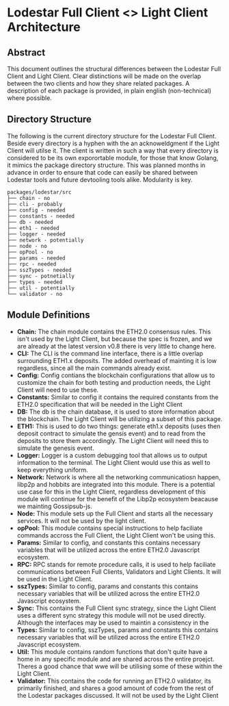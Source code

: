 # Lodestar Full Client <> Light Client Architecture

## Abstract
This document outlines the structural differences between the Lodestar Full Client and Light Client. Clear distinctions will be made on the overlap between the two clients and how they share related packages. A description of each package is provided, in plain english (non-technical) where possible.


## Directory Structure
The following is the current directory structure for the Lodestar Full Client. Beside every directory is a hyphen with the an acknoweldgment if the Light Client will utilse it. The client is written in such a way that every directory is considered to be its own exporortable module, for those that know Golang, it mimics the package directory structure. This was planned months in advance in order to ensure that code can easily be shared between Lodestar tools and future devtooling tools alike. Modularity is key.
```
packages/lodestar/src
├── chain - no
├── cli - probably
├── config - needed
├── constants - needed
├── db - needed
├── eth1 - needed
├── logger - needed
├── network - potentially
├── node - no
├── opPool - no
├── params - needed
├── rpc - needed
├── sszTypes - needed 
├── sync - potnetially
├── types - needed 
├── util - potentially
└── validator - no
```

## Module Definitions
- **Chain:** The chain module contains the ETH2.0 consensus rules. This isn't used by the Light Client, but because the spec is frozen, and we are already at the latest version v0.8 there is very little to change here.
- **CLI:** The CLI is the command line interface, there is a little overlap surrounding ETH1.x deposits. The added overhead of mainting it is low regardless, since all the main commands already exist.
- **Config:** Config contians the blockchain configurations that allow us to customize the chain for both testing and production needs, the Light Client will need to use these.
- **Constants:** Similar to config it contains the required constants from the ETH2.0 specification that will be needed in the Light Client
- **DB:** The db is the chain database, it is used to store information about the blockchain. The Light Client will be utilizing a subset of this package.
- **ETH1:** This is used to do two things: generate eth1.x deposits (uses then deposit contract to simulate the gensis event) and to read from the deposits to store them accordingly. The Light Client will need this to simulate the genesis event.
- **Logger:** Logger is a custom debugging tool that allows us to output information to the terminal. The Light Client would use this as well to keep everything uniform.
- **Network:** Network is where all the networking communicatiosn happen, libp2p and hobbits are integrated into this module. There is a potential use case for this in the Light Client, regardless development of this module will continue for the benefit of the Libp2p ecosystem beacause we mainting Gossipsub-js.
- **Node:** This module sets up the Full Client and starts all the necessary services. It will not be used by the light client.
- **opPool:** This module contains special instructions to help faciliate commands accross the Full Client, the Light Client won't be using this.
- **Params:** Similar to config, and constants this contains necessary variables that will be utilized across the entire ETH2.0 Javascript ecosystem.
- **RPC:** RPC stands for remote procedure calls, it is used to help faciliate communications between Full Clients, Validators and Light Clients. It will be used in the Light Client.
- **sszTypes:** Similar to config, params and constants this contains necessary variables that will be utilized across the entire ETH2.0 Javascript ecosystem.
- **Sync:** This contains the Full Client sync strategy, since the Light Client uses a different sync strategy this module will not be used directly. Although the interfaces may be used to maintin a consistency in the 
- **Types:** Similar to config, sszTypes, params and constants this contains necessary variables that will be utilized across the entire ETH2.0 Javascript ecosystem.
- **Util:** This module contains random functions that don't quite have a home in any specific module and are shared across the entire proejct. Theres a good chance that wwe will be utilising some of these within the Light Client.
- **Validator:** This contains the code for running an ETH2.0 validator, its primarily finished, and shares a good amount of code from the rest of the Lodestar packages discussed. It will not be used by the Light Client
